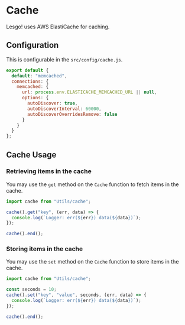# Cache

Lesgo! uses AWS ElastiCache for caching.

## Configuration
This is configurable in the `src/config/cache.js`.

```js
export default {
  default: "memcached",
  connections: {
    memcached: {
      url: process.env.ELASTICACHE_MEMCACHED_URL || null,
      options: {
        autoDiscover: true,
        autoDiscoverInterval: 60000,
        autoDiscoverOverridesRemove: false
      }
    }
  }
};
```

## Cache Usage

### Retrieving items in the cache

You may use the `get` method on the `Cache` function to fetch items in the cache.

```js
import cache from "Utils/cache";

cache().get("key", (err, data) => {
  console.log(`Logger: err(${err}) data(${data})`);
});

cache().end();
```

### Storing items in the cache

You may use the `set` method on the `Cache` function to store items in the cache.

```js
import cache from "Utils/cache";

const seconds = 10;
cache().set("key", "value", seconds, (err, data) => {
  console.log(`Logger: err(${err}) data(${data})`);
});

cache().end();
```
